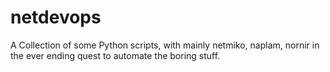 # netdevops

A Collection of some Python scripts, with mainly netmiko, naplam, nornir in the ever ending quest to automate the boring stuff.
